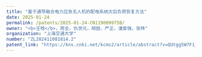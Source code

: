 ```yaml
---
title: "基于通导融合电力应急无人机的配电系统灾后负荷恢复方法"
date: 2025-01-24
permalink: /patents/2025-01-24-CN119009975B/
owner: "<b>王晗</b>，周全，仇世元，胡喆，严正，潘爱强，张林"
organization: "上海交通大学"
number: "ZL202411081814.2"
patent_link: "https://kns.cnki.net/kcms2/article/abstract?v=QUtgg5W7F1_M-1bkiH5BvOQhQBra5mVkEuu9ASwOzlr52vkmayFiZj6EfgKfzRrmAtlGFDGaCiyM3qaiyWv9TatNHJL6rfM9kLv3jNRavb-YHY1T4JFe_z_0qn_fhz-BQV5AbJDhvFilNw2GbHa8pnLdAi8IBqevFw5s1rUhnEPGVP1CY4o8gw==&uniplatform=NZKPT&language=CHS"
---
```

